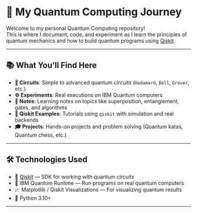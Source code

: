 # 🧠 My Quantum Computing Journey

Welcome to my personal Quantum Computing repository!  
This is where I document, code, and experiment as I learn the principles of quantum mechanics and how to build quantum programs using [Qiskit](https://qiskit.org/).

---

## 📚 What You’ll Find Here

- **🧮 Circuits**: Simple to advanced quantum circuits (`Hadamard`, `Bell`, `Grover`, etc.)
- **⚙️ Experiments**: Real executions on IBM Quantum computers
- **📓 Notes**: Learning notes on topics like superposition, entanglement, gates, and algorithms
- **📁 Qiskit Examples**: Tutorials using `qiskit` with simulation and real backends
- **🎓 Projects**: Hands-on projects and problem solving (Quantum katas, Quantum chess, etc.)

---

## 🛠 Technologies Used

- 🧪 [Qiskit](https://qiskit.org/) — SDK for working with quantum circuits
- 🔬 IBM Quantum Runtime — Run programs on real quantum computers
- 📈 Matplotlib / Qiskit Visualizations — For visualizing quantum results
- 🐍 Python 3.10+

---

